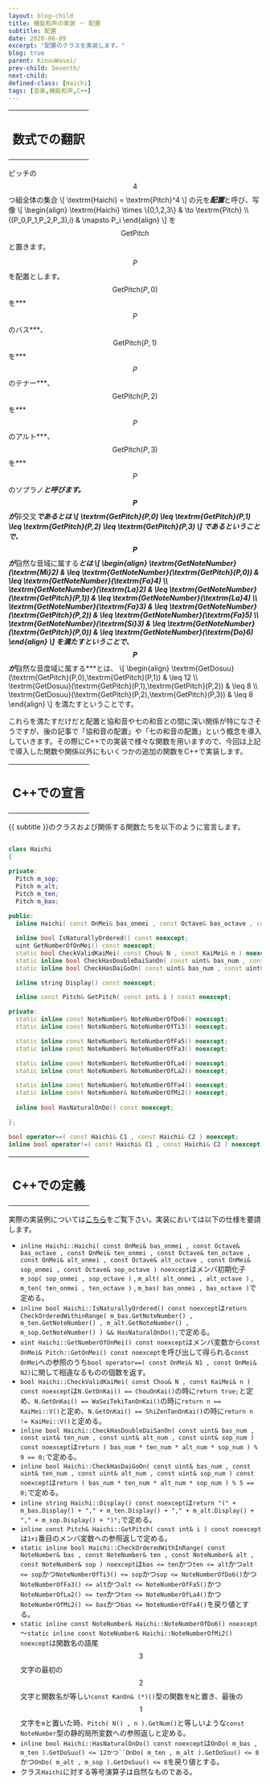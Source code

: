```yaml
---
layout: blog-child
title: 機能和声の実装 － 配置
subtitle: 配置
date: 2020-06-09
excerpt: "配置のクラスを実装します。"
blog: true
parent: KinouWasei/
prev-child: Seventh/
next-child: 
defined-class: [Haichi]
tags: [音楽,機能和声,C++]
---
```


<table>
  <tr>
    <th>
      <h2>数式での翻訳</h2>
    </th>
  </tr>
</table>

ピッチの$$4$$つ組全体の集合
\\[
\textrm{Haichi} = \textrm{Pitch}^4
\\]
の元を***配置***と呼び、写像
\\[
\begin{align}
\textrm{Haichi} \times \\{0,1,2,3\\} & \to \textrm{Pitch} \\\\\
((P_0,P_1,P_2,P_3),i) & \mapsto P_i
\end{align}
\\]
を$$\textrm{GetPitch}$$と置きます。

$$P$$を配置とします。$$\textrm{GetPitch}(P,0)$$を***$$P$$のバス***、$$\textrm{GetPitch}(P,1)$$を***$$P$$のテナー***、$$\textrm{GetPitch}(P,2)$$を***$$P$$のアルト***、$$\textrm{GetPitch}(P,3)$$を***$$P$$のソプラノ***と呼びます。$$P$$が***非交叉***であるとは
\\[
\textrm{GetPitch}(P,0) \leq \textrm{GetPitch}(P,1) \leq \textrm{GetPitch}(P,2) \leq \textrm{GetPitch}(P,3)
\\]
であるということで、$$P$$が***自然な音域に属する***とは
\\[
\begin{align}
\textrm{GetNoteNumber}(\textrm{Mi}2) & \leq \textrm{GetNoteNumber}(\textrm{GetPitch}(P,0)) & \leq \textrm{GetNoteNumber}(\textrm{Fa}4) \\\\\
\textrm{GetNoteNumber}(\textrm{La}2) & \leq \textrm{GetNoteNumber}(\textrm{GetPitch}(P,1)) & \leq \textrm{GetNoteNumber}(\textrm{La}4) \\\\\
\textrm{GetNoteNumber}(\textrm{Fa}3) & \leq \textrm{GetNoteNumber}(\textrm{GetPitch}(P,2)) & \leq \textrm{GetNoteNumber}(\textrm{Fa}5) \\\\\
\textrm{GetNoteNumber}(\textrm{Si}3) & \leq \textrm{GetNoteNumber}(\textrm{GetPitch}(P,0)) & \leq \textrm{GetNoteNumber}(\textrm{Do}6)
\end{align}
\\]
を満たすということで、$$P$$が***自然な音度域に属する***とは、
\\[
\begin{align}
\textrm{GetDosuu}(\textrm{GetPitch}(P,0),\textrm{GetPitch}(P,1)) & \leq 12 \\\\\
\textrm{GetDosuu}(\textrm{GetPitch}(P,1),\textrm{GetPitch}(P,2)) & \leq 8 \\\\\
\textrm{GetDosuu}(\textrm{GetPitch}(P,2),\textrm{GetPitch}(P,3)) & \leq 8
\end{align}
\\]
を満たすということです。

これらを満たすだけだと配置と協和音や七の和音との間に深い関係が特になさそうですが、後の記事で「協和音の配置」や「七の和音の配置」という概念を導入していきます。その際にC++での実装で様々な関数を用いますので、今回は上記で導入した関数や関係以外にもいくつかの追加の関数をC++で実装します。


<table>
  <tr>
    <th>
      <h2>C++での宣言</h2>
    </th>
  </tr>
</table>

{{ subtitle }}のクラスおよび関係する関数たちを以下のように宣言します。

~~~c++

class Haichi
{

private:
  Pitch m_sop;
  Pitch m_alt;
  Pitch m_ten;
  Pitch m_bas;
  
public:
  inline Haichi( const OnMei& bas_onmei , const Octave& bas_octave , const OnMei& ten_onmei , const Octave& ten_octave , const OnMei& alt_onmei , const Octave& alt_octave , const OnMei& sop_onmei , const Octave& sop_octave ) noexcept;

  inline bool IsNaturallyOrdered() const noexcept;
  uint GetNumberOfOnMei() const noexcept;
  static bool CheckValidKaiMei( const Chou& N , const KaiMei& n ) noexcept;
  static inline bool CheckHasDoubleDaiSanOn( const uint& bas_num , const uint& ten_num , const uint& alt_num , const uint& sop_num ) noexcept;
  static inline bool CheckHasDaiGoOn( const uint& bas_num , const uint& ten_num , const uint& alt_num , const uint& sop_num ) noexcept;

  inline string Display() const noexcept;

  inline const Pitch& GetPitch( const int& i ) const noexcept;

private:
  static inline const NoteNumber& NoteNumberOfDo6() noexcept;
  static inline const NoteNumber& NoteNumberOfTi3() noexcept;

  static inline const NoteNumber& NoteNumberOfFa5() noexcept;
  static inline const NoteNumber& NoteNumberOfFa3() noexcept;

  static inline const NoteNumber& NoteNumberOfLa4() noexcept;
  static inline const NoteNumber& NoteNumberOfLa2() noexcept;

  static inline const NoteNumber& NoteNumberOfFa4() noexcept;
  static inline const NoteNumber& NoteNumberOfMi2() noexcept;
  
  inline bool HasNaturalOnDo() const noexcept;

};

bool operator==( const Haichi& C1 , const Haichi& C2 ) noexcept;
inline bool operator!=( const Haichi& C1 , const Haichi& C2 ) noexcept;

~~~


<table>
  <tr>
    <th>
      <h2>C++での定義</h2>
    </th>
  </tr>
</table>

実際の実装例については[こちら](https://github.com/p-adic/cpp/tree/master/Music/Haichi/)をご覧下さい。実装においては以下の仕様を要請します。
- `inline Haichi::Haichi( const OnMei& bas_onmei , const Octave& bas_octave , const OnMei& ten_onmei , const Octave& ten_octave , const OnMei& alt_onmei , const Octave& alt_octave , const OnMei& sop_onmei , const Octave& sop_octave ) noexcept`はメンバ初期化子`m_sop( sop_onmei , sop_octave )` , `m_alt( alt_onmei , alt_octave )` , `m_ten( ten_onmei , ten_octave )` , `m_bas( bas_onmei , bas_octave )`で定める。
- `inline bool Haichi::IsNaturallyOrdered() const noexcept`は`return CheckOrderedWithinRange( m_bas.GetNoteNumber() , m_ten.GetNoteNumber() , m_alt.GetNoteNumber() , m_sop.GetNoteNumber() ) && HasNaturalOnDo();`で定める。
- `uint Haichi::GetNumberOfOnMei() const noexcept`はメンバ変数から`const OnMei& Pitch::GetOnMei() const noexcept`を呼び出して得られる`const OnMei`への参照のうち`bool operator==( const OnMei& N1 , const OnMei& N2)`に関して相違なるものの個数を返す。
- `bool Haichi::CheckValidKaiMei( const Chou& N , const KaiMei& n ) const noexcept`は`N.GetOnKai() == ChouOnKai()`の時に`return true;`と定め、`N.GetOnKai() == WaSeiTekiTanOnKai()`の時に`return n == KaiMei::V()`と定め、`N.GetOnKai() == ShiZenTanOnKai()`の時に`return n != KaiMei::V()`と定める。
- `inline bool Haichi::CheckHasDoubleDaiSanOn( const uint& bas_num , const uint& ten_num , const uint& alt_num , const uint& sop_num ) const noexcept`は`return ( bas_num * ten_num * alt_num * sop_num ) % 9 == 0;`で定める。
- `inline bool Haichi::CheckHasDaiGoOn( const uint& bas_num , const uint& ten_num , const uint& alt_num , const uint& sop_num ) const noexcept`は`return ( bas_num * ten_num * alt_num * sop_num ) % 5 == 0;`で定める。
- `inline string Haichi::Display() const noexcept`は`return "(" + m_bas.Display() + "," + m_ten.Display() + "," + m_alt.Display() + "," + m_sop.Display() + ")";`で定める。
- `inline const Pitch& Haichi::GetPitch( const int& i ) const noexcept`は`1+i`番目のメンバ変数への参照返しで定める。
- `static inline bool Haichi::CheckOrderedWithInRange( const NoteNumber& bas , const NoteNumber& ten , const NoteNumber& alt , const NoteNumber& sop ) noexcept`は`bas <= ten`かつ`ten <= alt`かつ`alt <= sop`かつ`NoteNumberOfTi3() <= sop`かつ`sop <= NoteNumberOfDo6()`かつ`NoteNumberOfFa3() <= alt`かつ`alt <= NoteNumberOfFa5()`かつ`NoteNumberOfLa2() <= ten`かつ`ten <= NoteNumberOfLa4()`かつ`NoteNumberOfMi2() <= bas`かつ`bas <= NoteNumberOfFa4()`を戻り値とする。
- `static inline const NoteNumber& Haichi::NoteNumberOfDo6() noexcept`～`static inline const NoteNumber& Haichi::NoteNumberOfMi2() noexcept`は関数名の語尾$$3$$文字の最初の$$2$$文字と関数名が等しい`const KanOn& (*)()`型の関数を`N`と置き、最後の$$1$$文字を`m`と置いた時、`Pitch( N() , n ).GetNum()`と等しいような`const NoteNumber`型の静的局所変数への参照返しと定める。
- `inline bool Haichi::HasNaturalOnDo() const noexcept`は`OnDo( m_bas , m_ten ).GetDoSuu() <= 12かつ``OnDo( m_ten , m_alt ).GetDoSuu() <= 8`かつ`OnDo( m_alt , m_sop ).GetDoSuu() <= 8`を戻り値とする。
- クラス`Haichi`に対する等号演算子は自然なものである。

